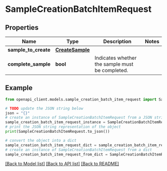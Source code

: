 # SampleCreationBatchItemRequest


## Properties

Name | Type | Description | Notes
------------ | ------------- | ------------- | -------------
**sample_to_create** | [**CreateSample**](CreateSample.md) |  | 
**complete_sample** | **bool** | Indicates whether the sample must be completed. | 

## Example

```python
from openapi_client.models.sample_creation_batch_item_request import SampleCreationBatchItemRequest

# TODO update the JSON string below
json = "{}"
# create an instance of SampleCreationBatchItemRequest from a JSON string
sample_creation_batch_item_request_instance = SampleCreationBatchItemRequest.from_json(json)
# print the JSON string representation of the object
print(SampleCreationBatchItemRequest.to_json())

# convert the object into a dict
sample_creation_batch_item_request_dict = sample_creation_batch_item_request_instance.to_dict()
# create an instance of SampleCreationBatchItemRequest from a dict
sample_creation_batch_item_request_from_dict = SampleCreationBatchItemRequest.from_dict(sample_creation_batch_item_request_dict)
```
[[Back to Model list]](../README.md#documentation-for-models) [[Back to API list]](../README.md#documentation-for-api-endpoints) [[Back to README]](../README.md)



